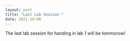 ```yaml
--- 
layout: post 
title: "Last Lab Session " 
date: 2021-10-06 
--- 
```

 
The last lab session for handing in lab 1 will be tommorow!
